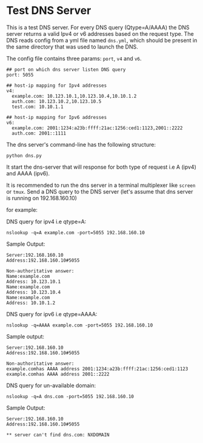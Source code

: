 # Test DNS Server

This is a test DNS server. For every DNS query (Qtype=A/AAAA) the DNS server returns a valid Ipv4 or v6 addresses based 
on the request type. The DNS reads config from a yml file named `dns.yml`, which should be present in the same directory
that was used to launch the DNS.

The config file contains three params: `port`, `v4` and `v6`.

```
## port on which dns server listen DNS query
port: 5055

## host-ip mapping for Ipv4 addresses
v4:
  example.com: 10.123.10.1,10.123.10.4,10.10.1.2
  auth.com: 10.123.10.2,10.123.10.5
  test.com: 10.10.1.1

## host-ip mapping for Ipv6 addresses
v6:
  example.com: 2001:1234:a23b:ffff:21ac:1256:ced1:1123,2001::2222
  auth.com: 2001::1111
```

The dns server's command-line has the following structure:
```
python dns.py
```

It start the dns-server that will response for both type of request i.e A (ipv4) and AAAA (ipv6).

It is recommended to run the dns server in a terminal multiplexer like
`screen` or `tmux`. Send a DNS query to the DNS server (let's assume that dns server is running on 192.168.160.10)

for example:


DNS query for ipv4 i.e qtype=A:
```
nslookup -q=A example.com -port=5055 192.168.160.10
```

Sample Output:
```
Server:192.168.160.10
Address:192.168.160.10#5055

Non-authoritative answer:
Name:example.com
Address: 10.123.10.1
Name:example.com
Address: 10.123.10.4
Name:example.com
Address: 10.10.1.2
```

DNS query for ipv6 i.e qtype=AAAA:
```
nslookup -q=AAAA example.com -port=5055 192.168.160.10
```

Sample output:
```
Server:192.168.160.10
Address:192.168.160.10#5055

Non-authoritative answer:
example.comhas AAAA address 2001:1234:a23b:ffff:21ac:1256:ced1:1123
example.comhas AAAA address 2001::2222
```

DNS query for un-available domain:
```
nslookup -q=A dns.com -port=5055 192.168.160.10
```

Sample Output:
```
Server:192.168.160.10
Address:192.168.160.10#5055

** server can't find dns.com: NXDOMAIN
```
